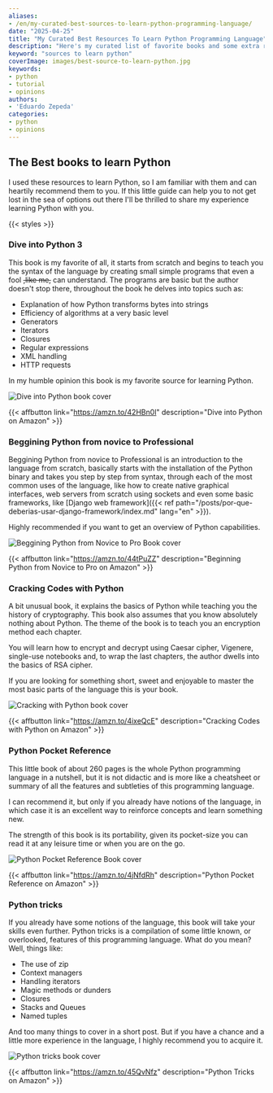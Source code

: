```yaml
---
aliases:
- /en/my-curated-best-sources-to-learn-python-programming-language/
date: "2025-04-25"
title: "My Curated Best Resources To Learn Python Programming Language"
description: "Here's my curated list of favorite books and some extra resources you can use to learn the Python programming language, even if you don't have any experience"
keyword: "sources to learn python"
coverImage: images/best-source-to-learn-python.jpg
keywords:
- python
- tutorial
- opinions
authors:
- 'Eduardo Zepeda'
categories:
- python
- opinions
---
```


## The Best books to learn Python

I used these resources to learn Python, so I am familiar with them and can heartily recommend them to you. If this little guide can help you to not get lost in the sea of options out there I'll be thrilled to share my experience learning Python with you.

{{< styles >}}

### Dive into Python 3

This book is my favorite of all, it starts from scratch and begins to teach you the syntax of the language by creating small simple programs that even a fool ~~,like me,~~ can understand. The programs are basic but the author doesn't stop there, throughout the book he delves into topics such as: 

- Explanation of how Python transforms bytes into strings
- Efficiency of algorithms at a very basic level
- Generators
- Iterators
- Closures
- Regular expressions
- XML handling
- HTTP requests

In my humble opinion this book is my favorite source for learning Python.

![Dive into Python book cover](https://res.cloudinary.com/dwrscezd2/image/upload/v1750742360/coffee-bytes/dive-into-python-e-reader-cover_ohoah5.jpg "Dive into Python Book cover")

{{< affbutton link="https://amzn.to/42HBn0l" description="Dive into Python on Amazon" >}}

### Beggining Python from novice to Professional

Beggining Python from novice to Professional is an introduction to the language from scratch, basically starts with the installation of the Python binary and takes you step by step from syntax, through each of the most common uses of the language, like how to create native graphical interfaces, web servers from scratch using sockets and even some basic frameworks, like [Django web framework]({{< ref path="/posts/por-que-deberias-usar-django-framework/index.md" lang="en" >}}).

Highly recommended if you want to get an overview of Python capabilities.

![Beggining Python from Novice to Pro Book cover](https://res.cloudinary.com/dwrscezd2/image/upload/v1750742217/coffee-bytes/Beginning_Python_from_novice_to_pro_tlfayl.jpg "Beggining Python from Novice to Pro Book cover")

{{< affbutton link="https://amzn.to/44tPuZZ" description="Beginning Python from Novice to Pro on Amazon" >}}

### Cracking Codes with Python

A bit unusual book, it explains the basics of Python while teaching you the history of cryptography. This book also assumes that you know absolutely nothing about Python. The theme of the book is to teach you an encryption method each chapter. 

You will learn how to encrypt and decrypt using Caesar cipher, Vigenere, single-use notebooks and, to wrap the last chapters, the author dwells into the basics of RSA cipher. 

If you are looking for something short, sweet and enjoyable to master the most basic parts of the language this is your book.

![Cracking with Python book cover](https://res.cloudinary.com/dwrscezd2/image/upload/v1750742522/coffee-bytes/cracking_codes_with_python_mnovzk.jpg "Cracking with Python book cover")

{{< affbutton link="https://amzn.to/4ixeQcE" description="Cracking Codes with Python on Amazon" >}}

### Python Pocket Reference

This little book of about 260 pages is the whole Python programming language in a nutshell, but it is not didactic and is more like a cheatsheet or summary of all the features and subtleties of this programming language. 

I can recommend it, but only if you already have notions of the language, in which case it is an excellent way to reinforce concepts and learn something new. 

The strength of this book is its portability, given its pocket-size you can read it at any leisure time or when you are on the go.

![Python Pocket Reference Book cover](https://res.cloudinary.com/dwrscezd2/image/upload/v1745616632/coffee-bytes/python-pocket-reference_vmfikn.jpg "Python pocket reference book cover")

{{< affbutton link="https://amzn.to/4jNfdRh" description="Python Pocket Reference on Amazon" >}}

### Python tricks

If you already have some notions of the language, this book will take your skills even further. Python tricks is a compilation of some little known, or overlooked, features of this programming language. What do you mean? Well, things like: 
- The use of zip
- Context managers
- Handling iterators
- Magic methods or dunders 
- Closures 
- Stacks and Queues
- Named tuples

And too many things to cover in a short post. But if you have a chance and a little more experience in the language, I highly recommend you to acquire it.

![Python tricks book cover](https://res.cloudinary.com/dwrscezd2/image/upload/v1745688775/coffee-bytes/python-tricks_zjtir8.webp)

{{< affbutton link="https://amzn.to/45QvNfz" description="Python Tricks on Amazon" >}}




